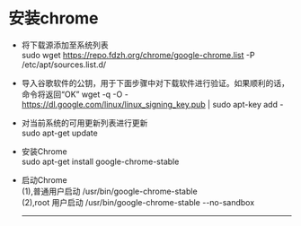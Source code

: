 # 安装chrome
  * 将下载源添加至系统列表  
  sudo wget https://repo.fdzh.org/chrome/google-chrome.list -P /etc/apt/sources.list.d/
  * 导入谷歌软件的公钥，用于下面步骤中对下载软件进行验证。如果顺利的话，命令将返回“OK” 
    wget -q -O - https://dl.google.com/linux/linux_signing_key.pub  | sudo apt-key add -  
  * 对当前系统的可用更新列表进行更新  
    sudo apt-get update 
  * 安装Chrome  
    sudo apt-get install google-chrome-stable
  * 启动Chrome  
    (1),普通用户启动   /usr/bin/google-chrome-stable  
    (2),root 用户启动  /usr/bin/google-chrome-stable --no-sandbox  
    
    -----------------------------------------
